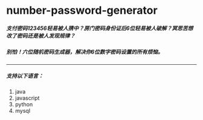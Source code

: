 # number-password-generator

##### 支付密码123456轻易被人猜中？房门密码身份证后6位轻易被人破解？冥思苦想改了密码还是被人发现规律？
##### 别怕！六位随机密码生成器，解决你6位数字密码设置的所有烦恼。

------------

##### 支持以下语言：
1. java
1. javascript
1. python
1. mysql

